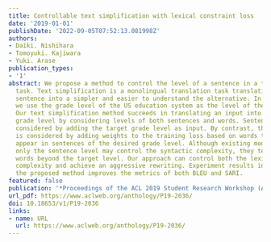 ```yaml
---
title: Controllable text simplification with lexical constraint loss
date: '2019-01-01'
publishDate: '2022-09-05T07:52:13.081998Z'
authors:
- Daiki. Nishihara
- Tomoyuki. Kajiwara
- Yuki. Arase
publication_types:
- '1'
abstract: We propose a method to control the level of a sentence in a text simplification
  task. Text simplification is a monolingual translation task translating a complex
  sentence into a simpler and easier to understand the alternative. In this study,
  we use the grade level of the US education system as the level of the sentence.
  Our text simplification method succeeds in translating an input into a specific
  grade level by considering levels of both sentences and words. Sentence level is
  considered by adding the target grade level as input. By contrast, the word level
  is considered by adding weights to the training loss based on words that frequently
  appear in sentences of the desired grade level. Although existing models that consider
  only the sentence level may control the syntactic complexity, they tend to generate
  words beyond the target level. Our approach can control both the lexical and syntactic
  complexity and achieve an aggressive rewriting. Experiment results indicate that
  the proposed method improves the metrics of both BLEU and SARI.
featured: false
publication: '*Proceedings of the ACL 2019 Student Research Workshop (ACL 2019 SRW)*'
url_pdf: https://www.aclweb.org/anthology/P19-2036/
doi: 10.18653/v1/P19-2036
links:
- name: URL
  url: https://www.aclweb.org/anthology/P19-2036/
---
```


